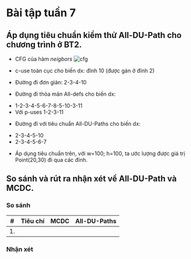 # Bài tập tuần 7

## Áp dụng tiêu chuẩn kiểm thử All-DU-Path cho chương trình ở BT2.
* CFG của hàm *neigbors*
![cfg](https://github.com/ducanhk58uet/int3117-2016/blob/master/LeDucAnh/BT3/screenshots/cfg.PNG)

* c-use toàn cục cho biến dx: đỉnh 10 (được gán ở đỉnh 2)
* Đường đi đơn giản: 2-3-4-10
* Đường đi thỏa mãn All-defs cho biến dx:
 - 1-2-3-4-5-6-7-8-5-10-3-11
 - Với p-uses 1-2-3-11

* Đường đi với tiêu chuẩn All-DU-Paths cho biến dx:
 - 2-3-4-5-10
 - 2-3-4-5-6-7
 
* Áp dụng tiêu chuẩn trên, với w=100; h=100, ta ước lượng được giá trị Point(20,30) đi qua các đỉnh.

## So sánh và rút ra nhận xét về All-DU-Path và MCDC.
### So sánh
\#| Tiêu chí | MCDC | All-DU-Paths 
--| -------- |--------|--------
1.|          |        |        


### Nhận xét
